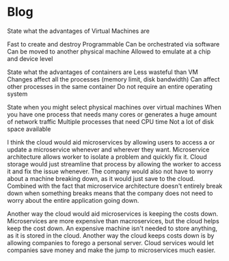 # Blog
 State what the advantages of Virtual Machines are
  
  Fast to create and destroy
  Programmable
    Can be orchestrated via software
  Can be moved to another physical machine
  Allowed to emulate at a chip and device level
 
 State what the advantages of containers are
  Less wasteful than VM
  Changes affect all the processes (memory limit, disk bandwidth)
  Can affect other processes in the same container
  Do not require an entire operating system
  
 
 State when you might select physical machines over virtual machines
  When you have one process that needs many cores or generates a huge amount of network traffic
  Multiple processes that need CPU time
  Not a lot of disk space available
  
 I think the cloud would aid microservices by allowing users to access a or update a microservice whenever and wherever they want. Microservice architecture allows worker to isolate a problem
 and quickly fix it. Cloud storage would just streamline that process by allowing the worker to access it and fix the issue whenever. The company would also not have to worry about
 a machine breaking down, as it would just save to the cloud. Combined with the fact that microservice architecture doesn't entirely break down when something breaks means that the
 company does not need to worry about the entire application going down.
 
 Another way the cloud would aid microservices is keeping the costs down. Microservices are more expensive than macroservices, but the cloud helps keep the cost down. An expensive
 machine isn't needed to store anything, as it is stored in the cloud. Another way the cloud keeps costs down is by allowing companies to forego a personal server. Cloud services
 would let companies save money and make the jump to microservices much easier.

